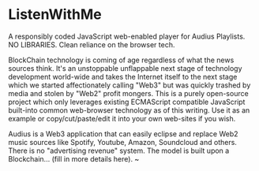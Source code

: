 # ListenWithMe
A responsibly coded JavaScript web-enabled player for Audius Playlists.  NO LIBRARIES.  Clean reliance on the browser tech. 

BlockChain technology is coming of age regardless of what the news sources think.  It's an unstoppable unflappable next stage of technology development world-wide and takes the Internet itself to the next stage which we started affectionately calling "Web3" but was quickly trashed by media and stolen by "Web2" profit mongers.  This is a purely open-source project which only leverages existing ECMAScript compatible JavaScript built-into common web-browser technology as of this writing.  Use it as an example or copy/cut/paste/edit it into your own web-sites if you wish.  

Audius is a Web3 application that can easily eclipse and replace Web2 music sources like Spotify, Youtube, Amazon, Soundcloud and others.  There is no "advertising revenue" system.  The model is built upon a Blockchain... (fill in more details here). ~


